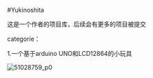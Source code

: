 #Yukinoshita

这是一个作者的项目库，后续会有更多的项目被提交

categorie：

1.一个基于arduino UNO和LCD12864的小玩具

![51028759_p0](https://user-images.githubusercontent.com/69574926/120952747-3beb1180-c77e-11eb-8865-ee448a819a4d.jpg)

